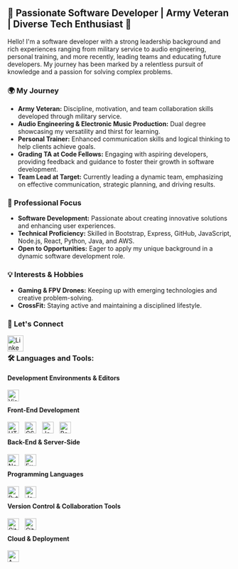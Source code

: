 ## 🚀 Passionate Software Developer | Army Veteran | Diverse Tech Enthusiast 🌟

Hello! I'm a software developer with a strong leadership background and rich experiences ranging from military service to audio engineering, personal training, and more recently, leading teams and educating future developers. My journey has been marked by a relentless pursuit of knowledge and a passion for solving complex problems.

### 🌍 My Journey
- **Army Veteran:** Discipline, motivation, and team collaboration skills developed through military service.
- **Audio Engineering & Electronic Music Production:** Dual degree showcasing my versatility and thirst for learning.
- **Personal Trainer:** Enhanced communication skills and logical thinking to help clients achieve goals.
- **Grading TA at Code Fellows:** Engaging with aspiring developers, providing feedback and guidance to foster their growth in software development.
- **Team Lead at Target:** Currently leading a dynamic team, emphasizing on effective communication, strategic planning, and driving results.


### 🎯 Professional Focus
- **Software Development:** Passionate about creating innovative solutions and enhancing user experiences.
- **Technical Proficiency:** Skilled in Bootstrap, Express, GitHub, JavaScript, Node.js, React, Python, Java, and AWS.
- **Open to Opportunities:** Eager to apply my unique background in a dynamic software development role.

### 💡 Interests & Hobbies
- **Gaming & FPV Drones:** Keeping up with emerging technologies and creative problem-solving.
- **CrossFit:** Staying active and maintaining a disciplined lifestyle.

### 🤝 Let's Connect

[<img align="left" alt="LinkedIn" width="36px" src="https://img.icons8.com/color/48/000000/linkedin.png" style="padding-right:10px;" />][linkedin]
<br />

### 🛠️ Languages and Tools:

#### Development Environments & Editors
[<img align="left" alt="Visual Studio Code" width="26px" src="https://cdn.jsdelivr.net/gh/devicons/devicon/icons/vscode/vscode-original.svg" style="padding-right:10px;" />][vscode]
<br />

#### Front-End Development
[<img align="left" alt="HTML5" width="26px" src="https://cdn.jsdelivr.net/gh/devicons/devicon/icons/html5/html5-original.svg" style="padding-right:10px;" />][html5]
[<img align="left" alt="CSS3" width="26px" src="https://cdn.jsdelivr.net/gh/devicons/devicon/icons/css3/css3-original.svg" style="padding-right:10px;" />][css3]
[<img align="left" alt="JavaScript" width="26px" src="https://cdn.jsdelivr.net/gh/devicons/devicon/icons/javascript/javascript-original.svg" style="padding-right:10px;" />][mdn]
[<img align="left" alt="React" width="26px" src="https://cdn.jsdelivr.net/gh/devicons/devicon/icons/react/react-original.svg" style="padding-right:10px;" />][react]
<br />

#### Back-End & Server-Side
[<img align="left" alt="Node.js" width="26px" src="https://cdn.jsdelivr.net/gh/devicons/devicon/icons/nodejs/nodejs-original.svg" style="padding-right:10px;" />][nodejs]
[<img align="left" alt="Express" width="26px" src="https://cdn.jsdelivr.net/gh/devicons/devicon/icons/express/express-original.svg" style="padding-right:10px;" />][express]
<br />

#### Programming Languages
[<img align="left" alt="Python" width="26px" src="https://cdn.jsdelivr.net/gh/devicons/devicon/icons/python/python-original.svg" style="padding-right:10px;" />][python]
[<img align="left" alt="Java" width="26px" src="https://cdn.jsdelivr.net/gh/devicons/devicon/icons/java/java-original.svg" style="padding-right:10px;" />][java]
<br />

#### Version Control & Collaboration Tools
[<img align="left" alt="Git" width="26px" src="https://cdn.jsdelivr.net/gh/devicons/devicon/icons/git/git-original.svg" style="padding-right:10px;" />][git]
[<img align="left" alt="GitHub" width="26px" src="https://cdn.jsdelivr.net/gh/devicons/devicon/icons/github/github-original.svg" style="padding-right:10px;" />][github]
<br />

#### Cloud & Deployment
[<img align="left" alt="AWS" width="26px" src="https://cdn.jsdelivr.net/gh/devicons/devicon/icons/amazonwebservices/amazonwebservices-original-wordmark.svg" style="padding-right:10px;" />][aws]


[linkedin]: https://www.linkedin.com/in/markjackson28
[vscode]: https://code.visualstudio.com/
[html5]: https://developer.mozilla.org/en-US/docs/Glossary/HTML5
[css3]: https://developer.mozilla.org/en-US/docs/Web/CSS
[mdn]: https://developer.mozilla.org/en-US/docs/Web/JavaScript
[react]: https://reactjs.org/
[nodejs]: https://nodejs.org/en/
[git]: https://git-scm.com/
[github]: https://github.com/
[express]: https://expressjs.com/
[java]: https://www.java.com/en/
[python]: https://www.python.org/
[aws]: https://aws.amazon.com/

